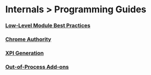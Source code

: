 # Internals > Programming Guides #

### [Low-Level Module Best Practices](dev-guide/module-development/best-practices.html) ###

### [Chrome Authority](dev-guide/module-development/chrome.html) ###

### [XPI Generation](dev-guide/module-development/xpi.html) ###

### [Out-of-Process Add-ons](dev-guide/module-development/e10s.html) ###
